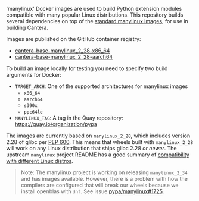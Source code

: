 'manylinux' Docker images are used to build Python extension modules compatible with many popular Linux distributions. This repository builds several dependencies on top of the [standard manylinux images](https://quay.io/organization/pypa), for use in building Cantera.

Images are published on the GitHub container registry:

- [cantera-base-manylinux_2_28-x86_64](https://github.com/orgs/Cantera/packages/container/package/cantera-base-manylinux_2_28-x86_64)
- [cantera-base-manylinux_2_28-aarch64](https://github.com/orgs/Cantera/packages/container/package/cantera-base-manylinux_2_28-aarch64)

To build an image locally for testing you need to specify two build arguments for Docker:

- `TARGET_ARCH`: One of the supported architectures for manylinux images
  - `x86_64`
  - `aarch64`
  - `s390x`
  - `ppc64le`
- `MANYLINUX_TAG`: A tag in the Quay repository: https://quay.io/organization/pypa

The images are currently based on `manylinux_2_28`, which includes version 2.28 of glibc per [PEP 600](https://peps.python.org/pep-0600/). This means that wheels built with `manylinux_2_28` will work on any Linux distribution that ships glibc 2.28 _or newer_. The upstream `manylinux` project README has a good summary of [compatibility with different Linux distros](https://github.com/pypa/manylinux?tab=readme-ov-file#manylinux_2_28-almalinux-8-based).

> Note: The manylinux project is working on releasing `manylinux_2_34` and has images available. However, there is a problem with how the compilers are configured that will break our wheels because we install openblas with `dnf`. See issue [pypa/manylinux#1725](https://github.com/pypa/manylinux/issues/1725).
